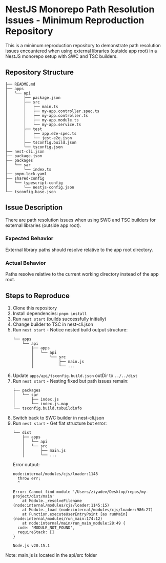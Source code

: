 # NestJS Monorepo Path Resolution Issues - Minimum Reproduction Repository

This is a minimum reproduction repository to demonstrate path resolution issues encountered when using external libraries (outside app root) in a NestJS monorepo setup with SWC and TSC builders.

## Repository Structure

```
├── README.md
├── apps
│   └── api
│       ├── package.json
│       ├── src
│       │   ├── main.ts
│       │   ├── my-app.controller.spec.ts
│       │   ├── my-app.controller.ts
│       │   ├── my-app.module.ts
│       │   └── my-app.service.ts
│       ├── test
│       │   ├── app.e2e-spec.ts
│       │   └── jest-e2e.json
│       ├── tsconfig.build.json
│       └── tsconfig.json
├── nest-cli.json
├── package.json
├── packages
│   └── sar
│       └── index.ts
├── pnpm-lock.yaml
├── shared-config
│   └── typescript-config
│       └── nestjs-config.json
└── tsconfig.base.json
```

## Issue Description

There are path resolution issues when using SWC and TSC builders for external libraries (outside app root).

### Expected Behavior

External library paths should resolve relative to the app root directory.

### Actual Behavior

Paths resolve relative to the current working directory instead of the app root.

## Steps to Reproduce

1. Clone this repository
2. Install dependencies: `pnpm install`
3. Run `nest start` (builds successfully initially)
4. Change builder to TSC in nest-cli.json
5. Run `nest start` - Notice nested build output structure:
   ```
   └── apps
       └── api
           ├── apps
           │   └── api
           │       └── src
           │           ├── main.js
           │           └── ...
   ```
6. Update `apps/api/tsconfig.build.json` outDir to `../../dist`
7. Run `nest start` - Nesting fixed but path issues remain:
   ```
   ├── packages
   │   └── sar
   │       ├── index.js
   │       └── index.js.map
   └── tsconfig.build.tsbuildinfo
   ```
8. Switch back to SWC builder in nest-cli.json
9. Run `nest start` - Get flat structure but error:
   ```
   └── dist
       ├── apps
       │   └── api
       │   └── src
       │       ├── main.js
       │       └── ...
   ```
   Error output:
   ```
   node:internal/modules/cjs/loader:1148
     throw err;
     ^

   Error: Cannot find module '/Users/ziyadev/Desktop/repos/my-project/dist/main'
       at Module._resolveFilename (node:internal/modules/cjs/loader:1145:15)
       at Module._load (node:internal/modules/cjs/loader:986:27)
       at Function.executeUserEntryPoint [as runMain] (node:internal/modules/run_main:174:12)
       at node:internal/main/run_main_module:28:49 {
     code: 'MODULE_NOT_FOUND',
     requireStack: []
   }

   Node.js v20.15.1
   ```

Note: main.js is located in the api/src folder
